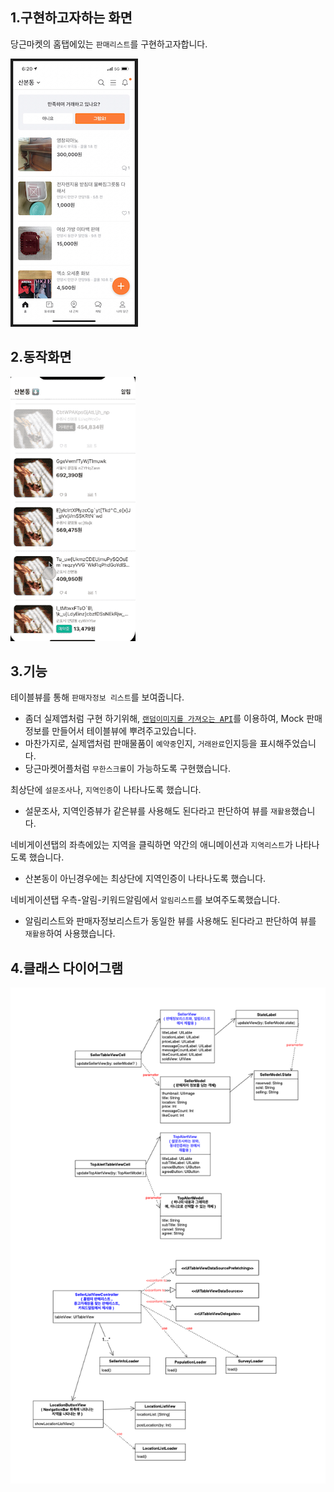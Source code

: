 
## 1.구현하고자하는 화면 
당근마켓의 홈탭에있는 ``판매리스트``를 구현하고자합니다.

![carrotMain](source/carrotMain.png)


## 2.동작화면
![gif](source/gif.gif)


## 3.기능
테이블뷰를 통해 ``판매자정보 리스트``를 보여줍니다.
* 좀더 실제앱처럼 구현 하기위해, [``랜덤이미지를 가져오는 API``](https://source.unsplash.com/)를 이용하여, Mock 판매정보를 만들어서 테이블뷰에  뿌려주고있습니다. 
* 마찬가지로, 실제앱처럼 판매물품이 ``예약중``인지, ``거래완료``인지등을 표시해주었습니다. 
* 당근마켓어플처럼 ``무한스크롤``이 가능하도록 구현했습니다. 

최상단에 ``설문조사``나, ``지역인증``이 나타나도록 했습니다.
* 설문조사, 지역인증뷰가 같은뷰를 사용해도 된다라고 판단하여 뷰를 ``재활용``했습니다. 

네비게이션탭의 좌측에있는 지역을 클릭하면 약간의 애니메이션과 ``지역리스트``가 나타나도록 했습니다.
* 산본동이 아닌경우에는 최상단에 지역인증이 나타나도록 했습니다.

네비게이션탭 우측-알림-키워드알림에서 ``알림리스트``를 보여주도록했습니다. 
* 알림리스트와 판매자정보리스트가 동일한 뷰를 사용해도 된다라고 판단하여 뷰를 ``재활용``하여 사용했습니다. 


## 4.클래스 다이어그램 
![diagram](source/diagram.png)
